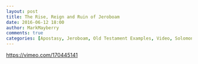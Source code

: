 ```yaml
---
layout: post
title: The Rise, Reign and Ruin of Jeroboam
date: 2016-06-12 18:00
author: MarkMayberry
comments: true
categories: [Apostasy, Jeroboam, Old Testament Examples, Video, Solomon]
---
```

https://vimeo.com/170445141

